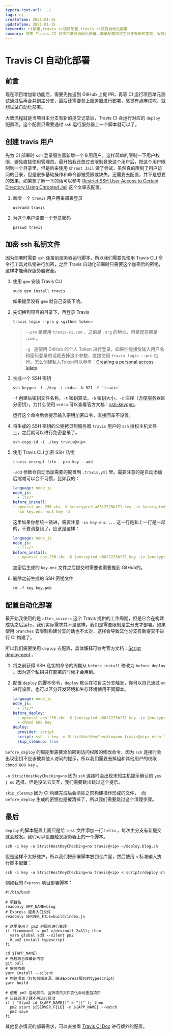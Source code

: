 ```yaml
---
typora-root-url: ../
tags: ci
createTime: 2021-01-15
updateTime: 2021-01-15
keywords: ci部署,travis ci项目部署,travis ci项目自动化部署
summary: 使用 Travis CI 对项目进行自动化部署，简单配置每次主分支有新的提交，服务器就自动进行更新。
---
```


# Travis CI 自动化部署

## 前言

现在项目增加新功能后，需要先推送到 GitHub 上提 PR，再等 CI 运行项目单元测试通过后再合并到主分支，最后还需要登上服务器进行部署，感觉有点麻烦呢，就想试试自动化部署。

大致流程就是当项目主分支有新的提交记录后，Travis CI 会运行对应的 `deploy` 配置项，这个配置只需要通过 `ssh` 运行服务器上一个脚本就可以了。

## 创建 travis 用户

先为 CI 部署时 `ssh` 登录服务器新增一个专用用户，这样简单的限制一下用户权限，避免直接使用管理员。最开始我还想过去限制登录这个用户后，把这个用户限制到一个目录里，但是后来使用 `Chroot Jail` 做了尝试，虽然真的限制了用户访问的目录，但是很多基础操作和命令都被受限或缺失，还需要去配置，并不是想要的效果，如果想了解一下的话可以参考 [Restrict SSH User Access to Certain Directory Using Chrooted Jail](https://www.tecmint.com/restrict-ssh-user-to-directory-using-chrooted-jail/) 这个文章去配置。

1. 新增一个 `travis` 用户用来部署登录

   ```shell
   useradd travis
   ```

2. 为这个用户设置一个登录密码

   ```shell
   passwd travis
   ```

## 加密 ssh 私钥文件

因为部署时需要 `ssh` 连接到服务器运行脚本，所以我们需要先使用 Travis CLI 命令行工具对私钥进行加密，之后 Travis 自动化部署时只需要这个加密后的密钥，这样才能确保服务器安全。

1. 使用 `gem` 安装 Travis CLI

   ```shell
   sudo gem install travis
   ```

   如果提示没有 `gem` 就自己安装下哈。

2. 先切换到项目的目录下，再登录 Travis

   ```shell
   travis login --pro g <github token>
   ```

   > `--pro` 是使用 `travis-ci.com` ，之前是 `.org` 的地址，但是现在都是 `.com` 。
   >
   > `-g`   是使用 GitHub 的个人 Token 进行登录，如果你能接受输入用户名和密码登录的话就去掉这个参数，直接使用 `travis login --pro` 也行。怎么创建私人Token可以参考：[Creating a personal access token](https://docs.github.com/en/free-pro-team@latest/github/authenticating-to-github/creating-a-personal-access-token) 

3. 生成一个 SSH 密钥

   ```shell
   ssh-keygen -f ./key -t ecdsa -b 521 -C 'travis'
   ```

   `-f` 创建后密钥文件名称，`-t` 密钥算法，`-b` 密钥大小，`-C` 注释（方便服务器区分密钥），为什么使用 `ecdsa` 可以查看官方文档：[ssh-keygen](https://www.ssh.com/ssh/keygen/)。

   运行这个命令后会提示输入密钥加密口令，直接回车不设置。

4. 将生成的 SSH 密钥的公钥拷贝到服务器 `travis` 用户的 `ssh` 授权主机文件上，之后就可以进行免密登录了。

   ```shell
   ssh-copy-id -i ./key travis@<ip>
   ```

5. 使用 Travis CLI 加密 SSH 私钥

   ```shell
   travis encrypt-file --pro key --add
   ```

   `-add` 参数会自动添加需要的配置到 `.travis.yml` 里。需要注意的是自动添加后缩减可以会不习惯，比如我的：

   ```yaml
   language: node_js
   node_js:
     - lts/*
   before_install:
   - openssl aes-256-cbc -K $encrypted_a68f2225bf71_key -iv $encrypted_a68f2225bf71_iv
     -in key.enc -out key -d
   ```

   这里如果你想统一锁进，需要注意 `-in key.enc ...` 这一行是和上一行是一起的，不要调整错了，应该是这样：

   ```yaml
   language: node_js
   node_js:
     - lts/*
   before_install:
     - openssl aes-256-cbc -K $encrypted_a68f2225bf71_key -iv $encrypted_a68f2225bf71_iv -in key.enc -out key -d
   ```

   加密后生成的 `key.enc` 文件之后提交时需要也需要推到 GitHub的。

6. 删除之前生成的 SSH 密钥文件

   ```shell
   rm -f key key.pub
   ```

## 配置自动化部署

最开始我使用的是 `after_success` 这个 Travis 提供的工作周期，但是它会在构建成功之后运行，我们实际需求并不是这样，我们是需要限制是主分支才部署。如果使用 `branches` 去限制构建分支的话也不太对，这样会导致其他分支有新提交不进行 CI 构建了。

所以我们需要使用 `deploy` 去配置，具体解释可参考官方文档：[Script deployment](https://docs.travis-ci.com/user/deployment/script/) 。

1. 将之前获得 SSH 私钥的命令的周期从 `before_install` 修改为 `before_deploy` 。因为这个私钥只在部署的时候才会用到。

2. 配置 `deploy` 的脚本命令，`deploy` 默认在项目主分支触发，你可以自己通过 `on` 进行设置，也可以区分开发环境和生存环境使用不同脚本。

   ```yaml
   language: node_js
   node_js:
     - lts/*
   before_deploy:
     - openssl aes-256-cbc -K $encrypted_a68f2225bf71_key -iv $encrypted_a68f2225bf71_iv -in key.enc -out key -d
     - chmod 600 key
   deploy:
     provider: script
     script: ssh -i key -o StrictHostKeyChecking=no travis@<ip> echo 'hello'>> test
     skip_cleanup: true
   ```

`before_deploy` 的周期里需要添加密钥访问权限的修改命令，因为 `ssh` 连接时会出现密钥不应该被其他人访问的提示，所以我们需要去掉组和其他用户的权限 `chmod 600 key` 。

`-o StrictHostKeyChecking=no` 因为 `ssh` 连接时会出现未知主机提示确认的 `yes | no` 选择，但是没法去交互，我们需要跳出跳过这个提示。

`skip_cleanup` 因为 CI 构建完成后会清除之前构建操作形成的文件，  而 `before_deploy` 生成的密钥也是被清掉了，所以我们需要跳过这个清理步骤。

## 最后

`deploy` 的脚本配置上面只是给 `test` 文件添加一行 `hello` ，每次主分支有新提交就会触发。我们可以设置触发服务器上的一个脚本。

```shell
ssh -i key -o StrictHostKeyChecking=no travis@<ip> ~/deploy.blog.sh
```

但是这样不太好维护，所以我们把部署脚本放到仓库里，然后使用 `<` 标准输入执行脚本配置：

```shell
ssh -i key -o StrictHostKeyChecking=no travis@<ip> < scripts/deploy.sh
```

例如我的 `Express` 项目部署脚本：

```shell
#!/bin/bash

# 项目名
readonly APP_NAME=blog
# Express 服务入口文件
readonly SERVER_FILE=build/index.js

# 这里使用了 pm2 对服务进行管理
if !(command -v pm2 >/dev/null 2>&1); then 
  yarn global add --silent pm2
  # pm2 install typescript
fi

cd ${APP_NAME}
# 先拉取仓库最新内容
git pull
# 安装依赖
yarn install --silent
# 构建项目（打包前端资源、编译Express服务的typescript）
yarn build

# 使用 pm2 启动项目，监听项目文件变化自动重启项目
# 已经启动了就不再进行启动
if [ "$(pm2 id ${APP_NAME})" = "[]" ]; then
  pm2 start ${SERVER_FILE} -n ${APP_NAME} --watch
  pm2 save
fi
```

其他复杂情况的部署需求，可以直接看 [Travis CI Doc](https://docs.travis-ci.com/) 进行额外的配置。
